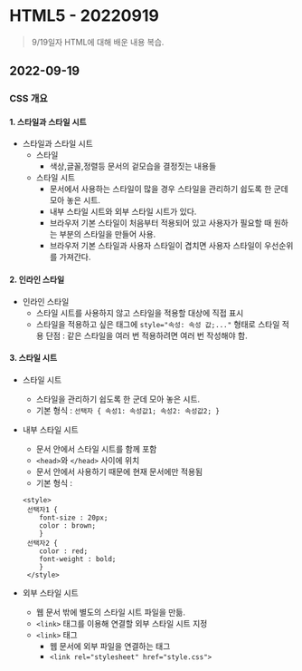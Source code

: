 # HTML5 - 20220919

> 9/19일자 HTML에 대해 배운 내용 복습.

## 2022-09-19

### CSS 개요

#### 1. 스타일과 스타일 시트

  - 스타일과 스타일 시트
    - 스타일
      - 색상,글꼴,정렬등 문서의 겉모습을 결정짓는 내용들
    - 스타일 시트
      - 문서에서 사용하는 스타일이 많을 경우 스타일을 관리하기 쉽도록 한 군데 모아 놓은 시트.
      - 내부 스타일 시트와 외부 스타일 시트가 있다.
      - 브라우저 기본 스타일이 처음부터 적용되어 있고 사용자가 필요할 때 원하는 부분의 스타일을 만들어 사용.
      - 브라우저 기본 스타일과 사용자 스타일이 겹치면 사용자 스타일이 우선순위를 가져간다.

#### 2. 인라인 스타일

  - 인라인 스타일
    - 스타일 시트를 사용하지 않고 스타일을 적용할 대상에 직접 표시
    - 스타일을 적용하고 싶은 태그에 `style="속성: 속성 값;..."` 형태로 스타일 적용
    단점 : 같은 스타일을 여러 번 적용하려면 여러 번 작성해야 함.

#### 3. 스타일 시트
  - 스타일 시트
    - 스타일을 관리하기 쉽도록 한 군데 모아 놓은 시트.
    - 기본 형식 : `선택자 { 속성1: 속성값1; 속성2: 속성값2; }`
  - 내부 스타일 시트
    - 문서 안에서 스타일 시트를 함께 포함
    - `<head>`와 `</head>` 사이에 위치
    - 문서 안에서 사용하기 때문에 현재 문서에만 적용됨
    - 기본 형식 : 
    ```
    <style>
     선택자1 { 
        font-size : 20px;
        color : brown;
        }
     선택자2 {
        color : red;
        font-weight : bold;
        }
     </style>
     ```
     
  - 외부 스타일 시트
    - 웹 문서 밖에 별도의 스타일 시트 파일을 만듦.
    - `<link>` 태그를 이용해 연결할 외부 스타일 시트 지정
    - `<link>` 태그
      - 웹 문서에 외부 파일을 연결하는 태그
      - `<link rel="stylesheet" href="style.css">`
